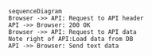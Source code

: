 

```mermaid
sequenceDiagram
Browser ->> API: Request to API header
API ->> Browser: 200 OK
Browser ->> API: Request to API data
Note right of API:Load data from DB
API ->> Browser: Send text data
```

<!--stackedit_data:
eyJoaXN0b3J5IjpbLTE4NTIxMzMwMDAsLTE5OTkyMzUxMF19
-->